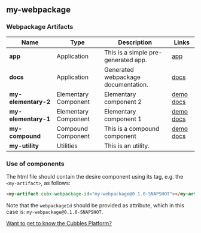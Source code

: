 ## my-webpackage

### Webpackage Artifacts
| Name | Type | Description | Links |
|---|---|---|---|
| **app** | Application | This is a simple pre-generated app. | [app](https://cubbles.world/sandbox/my-webpackage@0.1.0-SNAPSHOT/app/index.html) |
| **docs** | Application | Generated webpackage documentation. | [docs](https://cubbles.world/sandbox/my-webpackage@0.1.0-SNAPSHOT/docs/index.html) |
| **my-elementary-2** | Elementary Component | Elementary component 2 | [demo](https://cubbles.world/sandbox/my-webpackage@0.1.0-SNAPSHOT/my-elementary-2/demo/index.html) [docs](https://cubbles.world/sandbox/my-webpackage@0.1.0-SNAPSHOT/my-elementary-2/docs/index.html) |
| **my-elementary-1** | Elementary Component | Elementary component 1 | [demo](https://cubbles.world/sandbox/my-webpackage@0.1.0-SNAPSHOT/my-elementary-1/demo/index.html) [docs](https://cubbles.world/sandbox/my-webpackage@0.1.0-SNAPSHOT/my-elementary-1/docs/index.html) |
| **my-compound** | Compound Component | This is a compound component | [demo](https://cubbles.world/sandbox/my-webpackage@0.1.0-SNAPSHOT/my-compound/demo/index.html) [docs](https://cubbles.world/sandbox/my-webpackage@0.1.0-SNAPSHOT/my-compound/docs/index.html) |
| **my-utility** | Utilities | This is an utility. | |
### Use of components
The html file should contain the desire component using its tag, e.g. the `<my-artifact>`, as follows:
```html
<my-artifact cubx-webpackage-id="my-webpackage@0.1.0-SNAPSHOT"></my-artifact>
```
Note that the `webpackageId` should be provided as attribute, which in this case is: `my-webpackage@0.1.0-SNAPSHOT`.


[Want to get to know the Cubbles Platform?](https://cubbles.github.io)